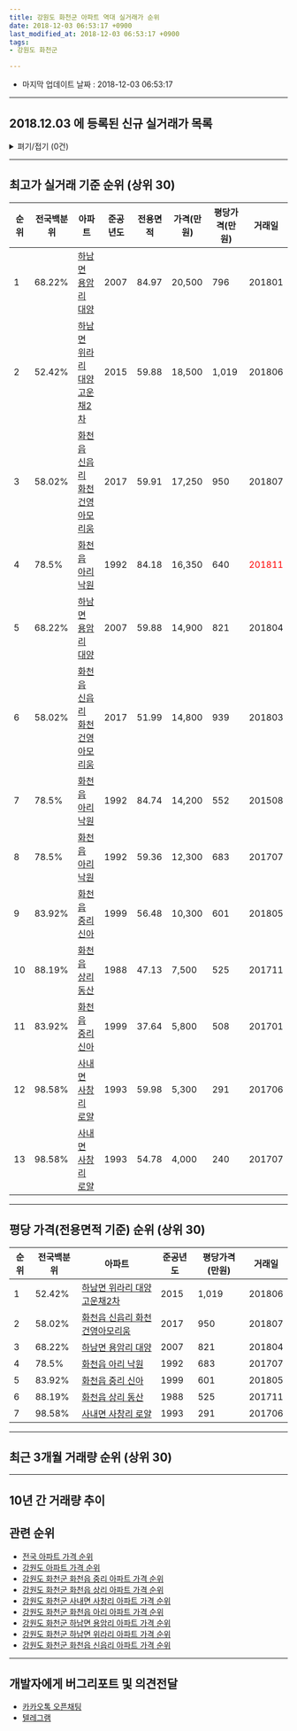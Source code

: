 ```yaml
---
title: 강원도 화천군 아파트 역대 실거래가 순위
date: 2018-12-03 06:53:17 +0900
last_modified_at: 2018-12-03 06:53:17 +0900
tags:
- 강원도 화천군

---
```


* 마지막 업데이트 날짜 : 2018-12-03 06:53:17

---

## 2018.12.03 에 등록된 신규 실거래가 목록

<details>
<summary>펴기/접기 (0건)</summary>
<div markdown="1">

|아파트|전국백분위순위|준공년도|전용면적|가격(만원)|평당가격(만원)|거래일|
|---|---|---|---|---|---|---|
|없음|||||||


</div>
</details>

---

## 최고가 실거래 기준 순위 (상위 30)


|순위|전국백분위|아파트|준공년도|전용면적|가격(만원)|평당가격(만원)|거래일|
|---|---|---|---|---|---|---|---|
|1|68.22%|[하남면 용암리 대양](https://search.naver.com/search.naver?query=%EA%B0%95%EC%9B%90%EB%8F%84+%ED%99%94%EC%B2%9C%EA%B5%B0+%ED%95%98%EB%82%A8%EB%A9%B4+%EC%9A%A9%EC%95%94%EB%A6%AC+%EB%8C%80%EC%96%91)|2007|84.97|20,500|796|201801|
|2|52.42%|[하남면 위라리 대양고운채2차](https://search.naver.com/search.naver?query=%EA%B0%95%EC%9B%90%EB%8F%84+%ED%99%94%EC%B2%9C%EA%B5%B0+%ED%95%98%EB%82%A8%EB%A9%B4+%EC%9C%84%EB%9D%BC%EB%A6%AC+%EB%8C%80%EC%96%91%EA%B3%A0%EC%9A%B4%EC%B1%842%EC%B0%A8)|2015|59.88|18,500|1,019|201806|
|3|58.02%|[화천읍 신읍리 화천건영아모리움](https://search.naver.com/search.naver?query=%EA%B0%95%EC%9B%90%EB%8F%84+%ED%99%94%EC%B2%9C%EA%B5%B0+%ED%99%94%EC%B2%9C%EC%9D%8D+%EC%8B%A0%EC%9D%8D%EB%A6%AC+%ED%99%94%EC%B2%9C%EA%B1%B4%EC%98%81%EC%95%84%EB%AA%A8%EB%A6%AC%EC%9B%80)|2017|59.91|17,250|950|201807|
|4|78.5%|[화천읍 아리 낙원](https://search.naver.com/search.naver?query=%EA%B0%95%EC%9B%90%EB%8F%84+%ED%99%94%EC%B2%9C%EA%B5%B0+%ED%99%94%EC%B2%9C%EC%9D%8D+%EC%95%84%EB%A6%AC+%EB%82%99%EC%9B%90)|1992|84.18|16,350|640|<span style="color:red">201811</span>|
|5|68.22%|[하남면 용암리 대양](https://search.naver.com/search.naver?query=%EA%B0%95%EC%9B%90%EB%8F%84+%ED%99%94%EC%B2%9C%EA%B5%B0+%ED%95%98%EB%82%A8%EB%A9%B4+%EC%9A%A9%EC%95%94%EB%A6%AC+%EB%8C%80%EC%96%91)|2007|59.88|14,900|821|201804|
|6|58.02%|[화천읍 신읍리 화천건영아모리움](https://search.naver.com/search.naver?query=%EA%B0%95%EC%9B%90%EB%8F%84+%ED%99%94%EC%B2%9C%EA%B5%B0+%ED%99%94%EC%B2%9C%EC%9D%8D+%EC%8B%A0%EC%9D%8D%EB%A6%AC+%ED%99%94%EC%B2%9C%EA%B1%B4%EC%98%81%EC%95%84%EB%AA%A8%EB%A6%AC%EC%9B%80)|2017|51.99|14,800|939|201803|
|7|78.5%|[화천읍 아리 낙원](https://search.naver.com/search.naver?query=%EA%B0%95%EC%9B%90%EB%8F%84+%ED%99%94%EC%B2%9C%EA%B5%B0+%ED%99%94%EC%B2%9C%EC%9D%8D+%EC%95%84%EB%A6%AC+%EB%82%99%EC%9B%90)|1992|84.74|14,200|552|201508|
|8|78.5%|[화천읍 아리 낙원](https://search.naver.com/search.naver?query=%EA%B0%95%EC%9B%90%EB%8F%84+%ED%99%94%EC%B2%9C%EA%B5%B0+%ED%99%94%EC%B2%9C%EC%9D%8D+%EC%95%84%EB%A6%AC+%EB%82%99%EC%9B%90)|1992|59.36|12,300|683|201707|
|9|83.92%|[화천읍 중리 신아](https://search.naver.com/search.naver?query=%EA%B0%95%EC%9B%90%EB%8F%84+%ED%99%94%EC%B2%9C%EA%B5%B0+%ED%99%94%EC%B2%9C%EC%9D%8D+%EC%A4%91%EB%A6%AC+%EC%8B%A0%EC%95%84)|1999|56.48|10,300|601|201805|
|10|88.19%|[화천읍 상리 동산](https://search.naver.com/search.naver?query=%EA%B0%95%EC%9B%90%EB%8F%84+%ED%99%94%EC%B2%9C%EA%B5%B0+%ED%99%94%EC%B2%9C%EC%9D%8D+%EC%83%81%EB%A6%AC+%EB%8F%99%EC%82%B0)|1988|47.13|7,500|525|201711|
|11|83.92%|[화천읍 중리 신아](https://search.naver.com/search.naver?query=%EA%B0%95%EC%9B%90%EB%8F%84+%ED%99%94%EC%B2%9C%EA%B5%B0+%ED%99%94%EC%B2%9C%EC%9D%8D+%EC%A4%91%EB%A6%AC+%EC%8B%A0%EC%95%84)|1999|37.64|5,800|508|201701|
|12|98.58%|[사내면 사창리 로얄](https://search.naver.com/search.naver?query=%EA%B0%95%EC%9B%90%EB%8F%84+%ED%99%94%EC%B2%9C%EA%B5%B0+%EC%82%AC%EB%82%B4%EB%A9%B4+%EC%82%AC%EC%B0%BD%EB%A6%AC+%EB%A1%9C%EC%96%84)|1993|59.98|5,300|291|201706|
|13|98.58%|[사내면 사창리 로얄](https://search.naver.com/search.naver?query=%EA%B0%95%EC%9B%90%EB%8F%84+%ED%99%94%EC%B2%9C%EA%B5%B0+%EC%82%AC%EB%82%B4%EB%A9%B4+%EC%82%AC%EC%B0%BD%EB%A6%AC+%EB%A1%9C%EC%96%84)|1993|54.78|4,000|240|201707|


---

## 평당 가격(전용면적 기준) 순위 (상위 30)


|순위|전국백분위|아파트|준공년도|평당가격(만원)|거래일|
|---|---|---|---|---|---|
|1|52.42%|[하남면 위라리 대양고운채2차](https://search.naver.com/search.naver?query=%EA%B0%95%EC%9B%90%EB%8F%84+%ED%99%94%EC%B2%9C%EA%B5%B0+%ED%95%98%EB%82%A8%EB%A9%B4+%EC%9C%84%EB%9D%BC%EB%A6%AC+%EB%8C%80%EC%96%91%EA%B3%A0%EC%9A%B4%EC%B1%842%EC%B0%A8)|2015|1,019|201806|
|2|58.02%|[화천읍 신읍리 화천건영아모리움](https://search.naver.com/search.naver?query=%EA%B0%95%EC%9B%90%EB%8F%84+%ED%99%94%EC%B2%9C%EA%B5%B0+%ED%99%94%EC%B2%9C%EC%9D%8D+%EC%8B%A0%EC%9D%8D%EB%A6%AC+%ED%99%94%EC%B2%9C%EA%B1%B4%EC%98%81%EC%95%84%EB%AA%A8%EB%A6%AC%EC%9B%80)|2017|950|201807|
|3|68.22%|[하남면 용암리 대양](https://search.naver.com/search.naver?query=%EA%B0%95%EC%9B%90%EB%8F%84+%ED%99%94%EC%B2%9C%EA%B5%B0+%ED%95%98%EB%82%A8%EB%A9%B4+%EC%9A%A9%EC%95%94%EB%A6%AC+%EB%8C%80%EC%96%91)|2007|821|201804|
|4|78.5%|[화천읍 아리 낙원](https://search.naver.com/search.naver?query=%EA%B0%95%EC%9B%90%EB%8F%84+%ED%99%94%EC%B2%9C%EA%B5%B0+%ED%99%94%EC%B2%9C%EC%9D%8D+%EC%95%84%EB%A6%AC+%EB%82%99%EC%9B%90)|1992|683|201707|
|5|83.92%|[화천읍 중리 신아](https://search.naver.com/search.naver?query=%EA%B0%95%EC%9B%90%EB%8F%84+%ED%99%94%EC%B2%9C%EA%B5%B0+%ED%99%94%EC%B2%9C%EC%9D%8D+%EC%A4%91%EB%A6%AC+%EC%8B%A0%EC%95%84)|1999|601|201805|
|6|88.19%|[화천읍 상리 동산](https://search.naver.com/search.naver?query=%EA%B0%95%EC%9B%90%EB%8F%84+%ED%99%94%EC%B2%9C%EA%B5%B0+%ED%99%94%EC%B2%9C%EC%9D%8D+%EC%83%81%EB%A6%AC+%EB%8F%99%EC%82%B0)|1988|525|201711|
|7|98.58%|[사내면 사창리 로얄](https://search.naver.com/search.naver?query=%EA%B0%95%EC%9B%90%EB%8F%84+%ED%99%94%EC%B2%9C%EA%B5%B0+%EC%82%AC%EB%82%B4%EB%A9%B4+%EC%82%AC%EC%B0%BD%EB%A6%AC+%EB%A1%9C%EC%96%84)|1993|291|201706|


---

## 최근 3개월 거래량 순위 (상위 30)


<div style="width:100%;">
    <canvas id="deal_count_ranking" height="250"></canvas>
</div>


<script>
new Chart(document.getElementById("deal_count_ranking"), {
    type: 'horizontalBar',
    data: {
        labels: ['사내면 사창리 로얄', '화천읍 아리 낙원'],
        datasets: [{
            label: '실거래 수',
            data: [1, 1],
            borderColor: "rgba(255, 0, 128, 1)",
            backgroundColor: "rgba(255, 0, 128, 0.5)",
            fill: false,
        }]
    },
    options: {
        responsive: true,
        title: {
            display: true,
            text: '최근 3개월 거래량 순위'
        },
        tooltips: {
            mode: 'index',
            intersect: false,
            callbacks: {
                title: function(tooltipItems, data) {
                    return "실거래 수:";
                },
                label: function(tooltipItem, data) {
                    return data.labels[tooltipItem.index] + ": " + tooltipItem.xLabel;
                }
            }
        },
        hover: {
            mode: 'nearest',
            intersect: true
        },
        scales: {
            xAxes: [{
                display: true,
                scaleLabel: {
                    display: true,
                    labelString: '실거래 수'
                },
                ticks: {
                    suggestedMin: 0,
                }
            }],
            yAxes: [{
                display: true,
                ticks: {
                    autoSkip: false,
                    callback: function(value, index, values) {
                        if (value.length > 15)
                            return value.substr(0, 13) + "...";
                        else
                            return value;
                    }
                },
                scaleLabel: {
                    display: false,
                }
            }]
        }
    }
});

</script>


---

## 10년 간 거래량 추이


<div style="width:100%;">
    <canvas id="deal_progress" height="250"></canvas>
</div>

<script>
new Chart(document.getElementById("deal_progress"), {
    type: 'line',
    data: {
        labels: ['200812','200901','200902','200903','200904','200905','200906','200907','200908','200909','200910','200911','200912','201001','201002','201003','201004','201005','201006','201007','201008','201009','201010','201011','201012','201101','201102','201103','201104','201105','201106','201107','201108','201109','201110','201111','201112','201201','201202','201203','201204','201205','201206','201207','201208','201209','201210','201211','201212','201301','201302','201303','201304','201305','201306','201307','201308','201309','201310','201311','201312','201401','201402','201403','201404','201405','201406','201407','201408','201409','201410','201411','201412','201501','201502','201503','201504','201505','201506','201507','201508','201509','201510','201511','201512','201601','201602','201603','201604','201605','201606','201607','201608','201609','201610','201611','201612','201701','201702','201703','201704','201705','201706','201707','201708','201709','201710','201711','201712','201801','201802','201803','201804','201805','201806','201807','201808','201809','201810','201811','201812'],
        datasets: [{
            label: '실거래 수',
            pointRadius: 1,
            data: [0, 4, 4, 1, 2, 2, 1, 3, 7, 4, 3, 4, 2, 6, 5, 6, 6, 4, 3, 5, 2, 3, 5, 5, 5, 1, 5, 2, 3, 3, 2, 1, 1, 1, 5, 3, 2, 1, 3, 1, 0, 3, 2, 2, 3, 1, 4, 3, 3, 3, 2, 2, 2, 1, 4, 2, 1, 3, 3, 3, 5, 4, 1, 6, 1, 7, 1, 5, 1, 5, 5, 2, 2, 2, 3, 2, 4, 5, 6, 5, 4, 2, 5, 6, 8, 2, 1, 1, 6, 6, 2, 6, 4, 5, 3, 3, 1, 3, 3, 2, 5, 4, 5, 4, 1, 5, 9, 5, 1, 4, 2, 5, 5, 1, 4, 2, 2, 5, 1, 1, 0],
            borderColor: "rgba(255, 201, 14, 1)",
            backgroundColor: "rgba(255, 201, 14, 0.5)",
            fill: true,
        }]
    },
    options: {
        responsive: true,
        title: {
            display: true,
            text: '10년간 거래량 추이'
        },
        tooltips: {
            mode: 'index',
            intersect: false,
        },
        hover: {
            mode: 'nearest',
            intersect: true
        },
        scales: {
            xAxes: [{
                display: true,
                scaleLabel: {
                    display: true,
                    labelString: '년/월'
                }
            }],
            yAxes: [{
                display: true,
                ticks: {
                    suggestedMin: 0,
                },
                scaleLabel: {
                    display: true,
                    labelString: '실거래 수'
                }
            }]
        }
    }
});

</script>


## 관련 순위

- [전국 아파트 가격 순위](https://inasie.github.io/apt-ranking/전국)
- [강원도 아파트 가격 순위](https://inasie.github.io/apt-ranking/강원도)
- [강원도 화천군 화천읍 중리 아파트 가격 순위](https://inasie.github.io/apt-ranking/강원도-화천군-화천읍-중리)
- [강원도 화천군 화천읍 상리 아파트 가격 순위](https://inasie.github.io/apt-ranking/강원도-화천군-화천읍-상리)
- [강원도 화천군 사내면 사창리 아파트 가격 순위](https://inasie.github.io/apt-ranking/강원도-화천군-사내면-사창리)
- [강원도 화천군 화천읍 아리 아파트 가격 순위](https://inasie.github.io/apt-ranking/강원도-화천군-화천읍-아리)
- [강원도 화천군 하남면 용암리 아파트 가격 순위](https://inasie.github.io/apt-ranking/강원도-화천군-하남면-용암리)
- [강원도 화천군 하남면 위라리 아파트 가격 순위](https://inasie.github.io/apt-ranking/강원도-화천군-하남면-위라리)
- [강원도 화천군 화천읍 신읍리 아파트 가격 순위](https://inasie.github.io/apt-ranking/강원도-화천군-화천읍-신읍리)


---

## 개발자에게 버그리포트 및 의견전달

- [카카오톡 오픈채팅](https://open.kakao.com/o/gLJUAP4)
- [텔레그램](https://t.me/inasie)

